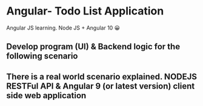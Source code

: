 # Angular- Todo List Application
Angular JS learning. Node JS + Angular 10 :grinning:


## Develop program (UI) & Backend logic for the following scenario
## There is a real world scenario explained. NODEJS RESTFul API & Angular 9 (or latest version) client side web application

